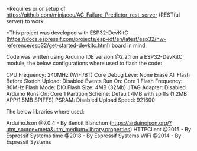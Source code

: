 *Requires prior setup of https://github.com/minjaeeu/AC_Failure_Predictor_rest_server (RESTful server) to work.

*This project was developed with ESP32-DevKitC (https://docs.espressif.com/projects/esp-idf/en/latest/esp32/hw-reference/esp32/get-started-devkitc.html) board in mind.



Code was written using Arduino IDE version @2.2.1 on a ESP32-DevKitC module, the below configurations where used to flash the code:

CPU Frequency: 240MHz (WiFi/BT)
Core Debug Leve: None
Erase All Flash Before Sketch Upload: Disabled
Events Run On: Core 1
Flash Frequency: 80MHz
Flash Mode: DIO
Flash Size: 4MB (32Mb)
JTAG Adapter: Disabled
Arduino Runs On: Core 1
Partition Scheme: Default 4MB with spiffs (1.2MB APP/1.5MB SPIFFS)
PSRAM: Disabled
Upload Speed: 921600


The below libraries where used:

ArduinoJson @7.0.4 - By Benoit Blanchon (https://arduinojson.org/?utm_source=meta&utm_medium=library.properties)
HTTPClient @2015 - By Espressif Systems
time @2018 - By Espressif Systems
WiFi @2014 - By Espressif Systems






